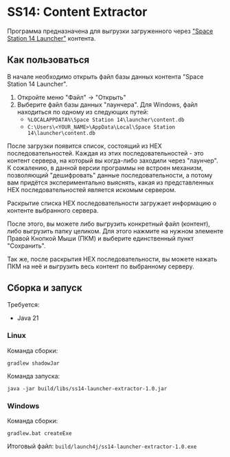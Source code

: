 # SS14: Content Extractor

Программа предназначена для выгрузки загруженного через ["Space Station 14 Launcher"](https://github.com/space-wizards/SS14.Launcher) контента.

## Как пользоваться

В начале необходимо открыть файл базы данных контента "Space Station 14 Launcher".

1. Откройте меню "Файл" -> "Открыть"
2. Выберите файл базы данных "лаунчера".
   Для Windows, файл находиться по одному из следующих путей:
   - `%LOCALAPPDATA%\Space Station 14\launcher\content.db`
   - `C:\Users\<YOUR_NAME>\AppData\Local\Space Station 14\launcher\content.db`

После загрузки появится список, состоящий из HEX последовательностей. Каждая из этих последовательностей -
это контент сервера, на который вы когда-либо заходили через "лаунчер".
К сожалению, в данной версии программы не встроен механизм, позволяющий "дешифровать" данные последовательности,
а потому вам придётся экспериментально выяснять, какая из представленных HEX последовательностей является
искомым сервером.

Раскрытие списка HEX последовательности загружает информацию о контенте выбранного сервера.

После этого, вы можете либо выгрузить конкретный файл (контент), либо выгрузить папку целиком.
Для этого нажмите на нужном элементе Правой Кнопкой Мыши (ПКМ) и выберите единственный пункт "Сохранить".

Так же, после раскрытия HEX последовательности, вы можете нажать ПКМ на неё и выгрузить весь контент по
выбранному серверу.

## Сборка и запуск

Требуется:

- Java 21

### Linux

Команда сборки:

```shell
gradlew shadowJar
```

Команда запуска:

```shell
java -jar build/libs/ss14-launcher-extractor-1.0.jar
```

### Windows

Команда сборки:

```shell
gradlew.bat createExe
```

Итоговый файл: `build/launch4j/ss14-launcher-extractor-1.0.exe`
